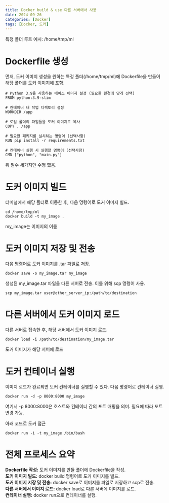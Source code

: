 ```yaml
---
title: Docker build & use 다른 서버에서 사용
date: 2024-09-26
categories: [Docker]
tags: [Docker, 도커]
---
```

  

특정 폴더 루트 예시:  /home/tmp/ml  
# Dockerfile 생성  
먼저, 도커 이미지 생성을 원하는 특정 폴더(/home/tmp/ml)에 Dockerfile을 만들어 해당 폴더를 도커 이미지에 포함.  
```
# Python 3.9을 사용하는 베이스 이미지 설정 (필요한 환경에 맞게 선택)
FROM python:3.9-slim

# 컨테이너 내 작업 디렉토리 설정
WORKDIR /app

# 로컬 폴더의 파일들을 도커 이미지로 복사
COPY . /app

# 필요한 패키지를 설치하는 명령어 (선택사항)
RUN pip install -r requirements.txt

# 컨테이너 실행 시 실행할 명령어 (선택사항)
CMD ["python", "main.py"]
```
위 필수 세가지만 수행 했음.



# 도커 이미지 빌드  
터미널에서 해당 폴더로 이동한 후, 다음 명령어로 도커 이미지 빌드.
```
cd /home/tmp/ml
docker build -t my_image .
```  
my_image는 이미지의 이름



# 도커 이미지 저장 및 전송
다음 명령어로 도커 이미지를 .tar 파일로 저장.
```
docker save -o my_image.tar my_image
```  
생성된 my_image.tar 파일을 다른 서버로 전송. 이를 위해 scp 명령어 사용.
```
scp my_image.tar user@other_server_ip:/path/to/destination
```  



# 다른 서버에서 도커 이미지 로드
다른 서버로 접속한 후, 해당 서버에서 도커 이미지 로드.
```
docker load -i /path/to/destination/my_image.tar
```
도커 이미지가 해당 서버에 로드



# 도커 컨테이너 실행
이미지 로드가 완료되면 도커 컨테이너를 실행할 수 있다. 다음 명령어로 컨테이너 실행.
```
docker run -d -p 8000:8000 my_image
```
여기서 -p 8000:8000은 호스트와 컨테이너 간의 포트 매핑을 의미. 필요에 따라 포트 변경 가능.  

아래 코드로 도커 접근

```
docker run -i -t my_image /bin/bash
```


# 전체 프로세스 요약
**Dockerfile 작성:** 도커 이미지를 만들 폴더에 Dockerfile을 작성.  
**도커 이미지 빌드:** docker build 명령어로 도커 이미지를 빌드.  
**도커 이미지 저장 및 전송:** docker save로 이미지를 파일로 저장하고 scp로 전송.  
**다른 서버에서 이미지 로드:** docker load로 다른 서버에 이미지를 로드.  
**컨테이너 실행:** docker run으로 컨테이너를 실행.  
